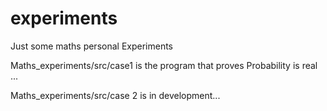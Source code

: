 # experiments
 Just some maths personal Experiments

 Maths_experiments/src/case1 is the program that proves Probability is real ...

 Maths_experiments/src/case 2 is in development...
